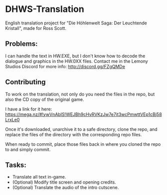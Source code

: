 # DHWS-Translation
English translation project for "Die Höhlenwelt Saga: Der Leuchtende Kristall", made for Ross Scott.

## Problems:
I can handle the text in HW.EXE, but I don't know how to decode the dialogue and graphics in the HW.0XX files.
Contact me in the Lemony Studios Discord for more info: http://discord.gg/FZgQMDe

## Contributing
To work on the translation, not only do you need the files in the repo, but also the CD copy of the original game.

I have a link for it here: https://mega.nz/#!ywVnAbIS!WEJBh9cHvRVKzJw7e7it3wcPmwttVEp1cBj58LrxLe0

Once it's downloaded, unarchive it to a safe directory, clone the repo, and replace the files of the directory with the corresponding repo files.

When ready to commit, place those files back in where you cloned the repo to and simply commit.

## Tasks:

* Translate all text in-game.
* (Optional) Modify title screen and opening credits.
* (Optional) Translate the audio of the intro cutscene.
